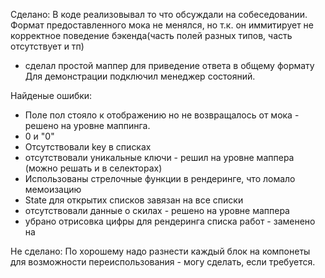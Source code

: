 Сделано:
В коде реализовывал то что обсуждали на собеседовании.
Формат предоставленного мока не менялся, но т.к. он иммитирует не корректное поведение бэкенда(часть полей разных типов, часть отсутствует и тп)
  - сделал простой маппер для приведение ответа в общему формату
Для демонстрации подключил менеджер состояний.

Найденые ошибки:
- Поле пол стояло к отображению но не возвращалось от мока - решено на уровне маппинга.
- 0 и "0"
- Отсутствовали key в списках
- отсутствовали уникальные ключи - решил на уровне маппера (можно решать и в селекторах)
- Использованы стрелочные функции в рендеринге, что ломало мемоизацию
- State для открытих списков завязан на все списки
- отсутствовали данные о скилах - решено на уровне маппера
- убрано отрисовка цифры для рендеринга списка работ - заменено на <ol>

Не сделано:
По хорошему надо разнести каждый блок на компонеты для возможности переиспользования - могу сделать, если требуется.
